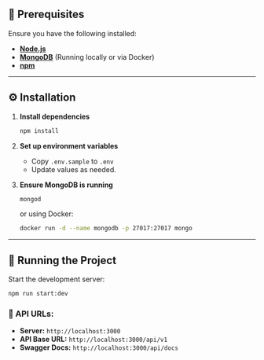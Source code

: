 ## 📌 Prerequisites

Ensure you have the following installed:

- **[Node.js](https://nodejs.org/)**
- **[MongoDB](https://www.mongodb.com/try/download/community)** (Running locally or via Docker)
- **[npm](https://www.npmjs.com/get-npm)**

---

## ⚙️ Installation

1. **Install dependencies**
   ```sh
   npm install
   ```

2. **Set up environment variables**
   - Copy `.env.sample` to `.env`
   - Update values as needed.

3. **Ensure MongoDB is running**
   ```sh
   mongod
   ```
   or using Docker:
   ```sh
   docker run -d --name mongodb -p 27017:27017 mongo
   ```

---

## 🚀 Running the Project

Start the development server:
```sh
npm run start:dev
```

### 📡 API URLs:
- **Server:** `http://localhost:3000`
- **API Base URL:** `http://localhost:3000/api/v1`
- **Swagger Docs:** `http://localhost:3000/api/docs`